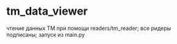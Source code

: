 # tm_data_viewer
чтение данных ТМ при помощи readers/tm_reader; 
все ридеры подписаны;
запуск из main.py
